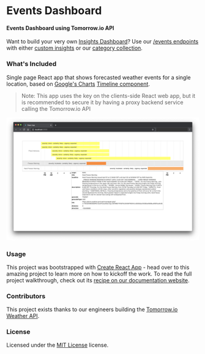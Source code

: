 Events Dashboard
========

#### Events Dashboard using Tomorrow.io API ####
Want to build your very own [Insights Dashboard](https://www.tomorrow.io/software/)? Use our [/events endpoints](https://docs.tomorrow.io/reference/events-overview) with either [custom insights](https://docs.tomorrow.io/reference/insights-overview) or our [category collection](https://docs.tomorrow.io/reference/insights-categories-overview).

### What's Included ###
Single page React app that shows forecasted weather events for a single location, based on [Google's Charts](https://developers.google.com/chart) [Timeline component](https://react-google-charts.com/timeline-chart).

> Note: This app uses the key on the clients-side React web app, but it is recommended to secure it by having a proxy backend service calling the Tomorrow.io API

![Google Charts Timeline](./PREVIEW.png)

### Usage ###
This project was bootstrapped with [Create React App](https://github.com/facebook/create-react-app) - head over to this amazing project to learn more on how to kickoff the work. To read the full project walkthrough, check out its [recipe on our documentation website](https://docs.tomorrow.io/recipes/monitor-forecasted-weather-events-with-an-insights-dashboard).

### Contributors ###
This project exists thanks to our engineers building the [Tomorrow.io Weather API](https://tomorrow.io).

### License ###
Licensed under the [MIT License](./LICENSE) license.
